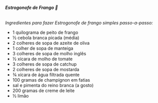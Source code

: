 ###### **Estrogonofe de Frango :chicken:**

*Ingredientes para fazer Estrogonofe de frango simples passo-a-passo:*

-  1 quilograma de peito de frango
-  ½ cebola branca picada (média)
-  2 colheres de sopa de azeite de oliva
-  1 colher de sopa de manteiga
-  3 colheres de sopa de molho inglês
-  ½ xícara de molho de tomate
-  3 colheres de sopa de catchup
-  2 colheres de sopa de mostarda
-  ¾ xícara de água filtrada quente
-  100 gramas de champignon em fatias
-  sal e pimenta do reino branca (a gosto)
-  200 gramas de creme de leite
-  ½ limão